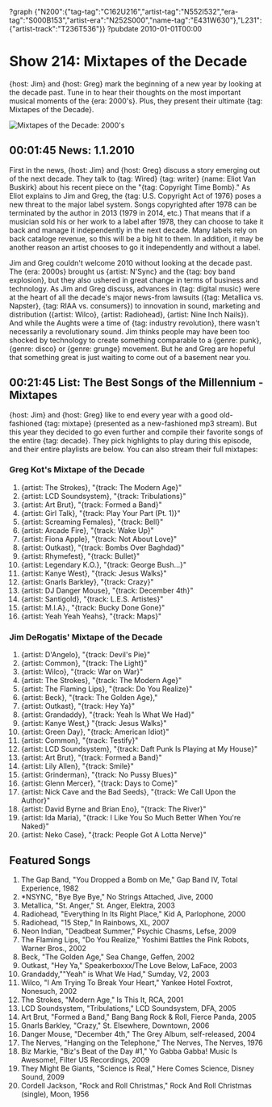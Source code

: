 ?graph {"N200":{"tag-tag":"C162U216","artist-tag":"N552I532","era-tag":"S000B153","artist-era":"N252S000","name-tag":"E431W630"},"L231":{"artist-track":"T236T536"}}
?pubdate 2010-01-01T00:00

# Show 214: Mixtapes of the Decade
{host: Jim} and {host: Greg} mark the beginning of a new year by looking at the decade past. Tune in to hear their thoughts on the most important musical moments of the {era: 2000's}. Plus, they present their ultimate {tag: Mixtapes of the Decade}.

![Mixtapes of the Decade: 2000's](http://static.soundopinions.org/images/2009/mixtapes2.jpg)

## 00:01:45 News: 1.1.2010
First in the news, {host: Jim} and {host: Greg} discuss a story emerging out of the next decade. They talk to {tag: Wired} {tag: writer} {name: Eliot Van Buskirk} about his recent piece on the "{tag: Copyright Time Bomb}." As Eliot explains to Jim and Greg, the {tag: U.S. Copyright Act of 1976} poses a new threat to the major label system. Songs copyrighted after 1978 can be terminated by the author in 2013 (1979 in 2014, etc.) That means that if a musician sold his or her work to a label after 1978, they can choose to take it back and manage it independently in the next decade. Many labels rely on back cataloge revenue, so this will be a big hit to them. In addition, it may be another reason an artist chooses to go it independently and without a label.

Jim and Greg couldn't welcome 2010 without looking at the decade past. The {era: 2000s} brought us {artist: N'Sync} and the {tag: boy band explosion}, but they also ushered in great change in terms of business and technology. As Jim and Greg discuss, advances in {tag: digital music} were at the heart of all the decade's major news-from lawsuits ({tag: Metallica vs. Napster}, {tag: RIAA vs. consumers}) to innovation in sound, marketing and distribution ({artist: Wilco}, {artist: Radiohead}, {artist: Nine Inch Nails}). And while the Aughts were a time of {tag: industry revolution}, there wasn't necessarily a revolutionary sound. Jim thinks people may have been too shocked by technology to create something comparable to a {genre: punk}, {genre: disco} or {genre: grunge} movement. But he and Greg are hopeful that something great is just waiting to come out of a basement near you.

## 00:21:45 List: The Best Songs of the Millennium - Mixtapes

{host: Jim} and {host: Greg} like to end every year with a good old-fashioned {tag: mixtape} (presented as a new-fashioned mp3 stream). But this year they decided to go even further and compile their favorite songs of the entire {tag: decade}. They pick highlights to play during this episode, and their entire playlists are below. You can also stream their full mixtapes:

### Greg Kot's Mixtape of the Decade


1. {artist: The Strokes}, "{track: The Modern Age}"
2. {artist: LCD Soundsystem}, "{track: Tribulations}"
3. {artist: Art Brut}, "{track: Formed a Band}"
4. {artist: Girl Talk}, "{track: Play Your Part (Pt. 1)}"
5. {artist: Screaming Females}, "{track: Bell}"
6. {artist: Arcade Fire}, "{track: Wake Up}"
7. {artist: Fiona Apple}, "{track: Not About Love}"
8. {artist: Outkast}, "{track: Bombs Over Baghdad}"
9. {artist: Rhymefest}, "{track: Bullet}"
10. {artist: Legendary K.O.}, "{track: George Bush...}"
11. {artist: Kanye West}, "{track: Jesus Walks}"
12. {artist: Gnarls Barkley}, "{track: Crazy}"
13. {artist: DJ Danger Mouse}, "{track: December 4th}"
14. {artist: Santigold}, "{track: L.E.S. Artistes}"
15. {artist: M.I.A}., "{track: Bucky Done Gone}"
16. {artist: Yeah Yeah Yeahs}, "{track: Maps}"


### Jim DeRogatis' Mixtape of the Decade


1. {artist: D'Angelo}, "{track: Devil's Pie}"
2. {artist: Common}, "{track: The Light}"
3. {artist: Wilco}, "{track: War on War}"
4. {artist: The Strokes}, "{track: The Modern Age}"
5. {artist: The Flaming Lips}, "{track: Do You Realize}"
6. {artist: Beck}, "{track: The Golden Age},"
7. {artist: Outkast}, "{track: Hey Ya}"
8. {artist: Grandaddy}, "{track: Yeah Is What We Had}"
9. {artist: Kanye West,} "{track: Jesus Walks}"
10. {artist: Green Day}, "{track: American Idiot}"
11. {artist: Common}, "{track: Testify}"
12. {artist: LCD Soundsystem}, "{track: Daft Punk Is Playing at My House}"
13. {artist: Art Brut}, "{track: Formed a Band}"
14. {artist: Lily Allen}, "{track: Smile}"
15. {artist: Grinderman}, "{track: No Pussy Blues}"
16. {artist: Glenn Mercer}, "{track: Days to Come}"
17. {artist: Nick Cave and the Bad Seeds}, "{track: We Call Upon the Author}"
18. {artist: David Byrne and Brian Eno}, "{track: The River}"
19. {artist: Ida Maria}, "{track: I Like You So Much Better When You're Naked}"
20. {artist: Neko Case}, "{track: People Got A Lotta Nerve}"


## Featured Songs
1. The Gap Band, "You Dropped a Bomb on Me," Gap Band IV, Total Experience, 1982
2. *NSYNC, "Bye Bye Bye," No Strings Attached, Jive, 2000
3. Metallica, "St. Anger," St. Anger, Elektra, 2003
4. Radiohead, "Everything In Its Right Place," Kid A, Parlophone, 2000
5. Radiohead, "15 Step," In Rainbows, XL, 2007
6. Neon Indian, "Deadbeat Summer," Psychic Chasms, Lefse, 2009
7. The Flaming Lips, "Do You Realize," Yoshimi Battles the Pink Robots, Warner Bros., 2002
8. Beck, "The Golden Age," Sea Change, Geffen, 2002
9. Outkast, "Hey Ya," Speakerboxxx/The Love Below, LaFace, 2003
10. Grandaddy,""Yeah" is What We Had," Sumday, V2, 2003
11. Wilco, "I Am Trying To Break Your Heart," Yankee Hotel Foxtrot, Nonesuch, 2002
12. The Strokes, "Modern Age," Is This It, RCA, 2001
13. LCD Soundsystem, "Tribulations," LCD Soundsystem, DFA, 2005
14. Art Brut, "Formed a Band," Bang Bang Rock & Roll, Fierce Panda, 2005
15. Gnarls Barkley, "Crazy," St. Elsewhere, Downtown, 2006
16. Danger Mouse, "December 4th," The Grey Album, self-released, 2004
17. The Nerves, "Hanging on the Telephone," The Nerves, The Nerves, 1976
18. Biz Markie, "Biz's Beat of the Day #1," Yo Gabba Gabba! Music Is Awesome!, Filter US Recordings, 2009
19. They Might Be Giants, "Science is Real," Here Comes Science, Disney Sound, 2009
20. Cordell Jackson, "Rock and Roll Christmas," Rock And Roll Christmas (single), Moon, 1956